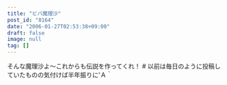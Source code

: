 ```yaml
---
title: "ビバ魔理沙"
post_id: "8164"
date: "2006-01-27T02:53:38+09:00"
draft: false
image: null
tag: []
---
```



そんな魔理沙よ～これからも伝説を作ってくれ！ # 以前は毎日のように投稿していたものの気付けば半年振りに'Ａ｀
